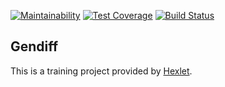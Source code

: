 [![Maintainability](https://api.codeclimate.com/v1/badges/a79bd25860fe4060ebfa/maintainability)](https://codeclimate.com/github/sharkstoned/project-lvl2-s237/maintainability)
[![Test Coverage](https://api.codeclimate.com/v1/badges/a79bd25860fe4060ebfa/test_coverage)](https://codeclimate.com/github/sharkstoned/project-lvl2-s237/test_coverage)
[![Build Status](https://travis-ci.org/sharkstoned/project-lvl2-s237.svg?branch=master)](https://travis-ci.org/sharkstoned/project-lvl2-s237)

## Gendiff

This is a training project provided by [Hexlet](https://hexlet.io).
